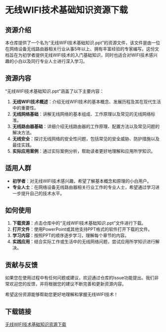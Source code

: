 # 无线WIFI技术基础知识资源下载

## 资源介绍

本仓库提供了一个名为“无线WIFI技术基础知识.ppt”的资源文件，该文件是由一位在网络设备无线路由器相关行业从事5年以上、拥有丰富经验的专家编写。这份文档旨在为初学者提供无线WIFI技术的入门基础知识，同时也适合对WIFI技术感兴趣的小白以及同行专业人士进行深入学习。

## 资源内容

“无线WIFI技术基础知识.ppt”涵盖了以下主要内容：

1. **无线WIFI技术概述**：介绍无线WIFI技术的基本概念、发展历程及其在现代生活中的重要性。
2. **无线网络基础**：讲解无线网络的基本组成、工作原理以及常见的无线网络标准。
3. **无线路由器基础**：详细介绍无线路由器的工作原理、配置方法以及常见问题的解决方法。
4. **无线安全**：探讨无线网络的安全性问题，包括常见的安全威胁、防护措施以及最佳实践。
5. **实际应用案例**：通过实际案例分析，帮助读者更好地理解和应用所学知识。

## 适用人群

- **初学者**：对无线WIFI技术感兴趣，希望了解基本概念和原理的小白用户。
- **专业人士**：在网络设备无线路由器相关行业工作的专业人士，希望通过学习进一步提升自己的技术水平。

## 如何使用

1. **下载资源**：点击仓库中的“无线WIFI技术基础知识.ppt”文件进行下载。
2. **打开文件**：使用PowerPoint或其他支持PPT格式的软件打开下载的文件。
3. **学习内容**：按照PPT的顺序逐步学习，理解每个章节的内容。
4. **实践应用**：结合实际工作或生活中的无线网络问题，尝试应用所学知识进行解决。

## 贡献与反馈

如果您在使用过程中有任何问题或建议，欢迎通过仓库的Issue功能提出。我们非常欢迎您的反馈，并将根据您的建议不断完善和更新资源内容。

希望这份资源能够帮助您更好地理解和掌握无线WIFI技术！

## 下载链接

[无线WIFI技术基础知识资源下载](https://pan.quark.cn/s/feac1125731b)